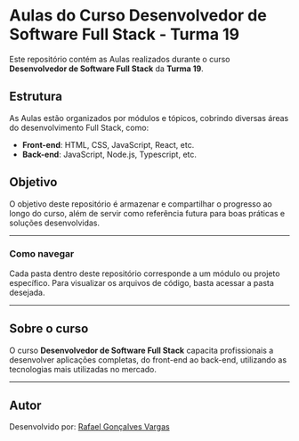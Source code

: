 # Aulas do Curso Desenvolvedor de Software Full Stack - Turma 19

Este repositório contém as Aulas realizados durante o curso **Desenvolvedor de Software Full Stack** da **Turma 19**.

## Estrutura

As Aulas estão organizados por módulos e tópicos, cobrindo diversas áreas do desenvolvimento Full Stack, como:

- **Front-end**: HTML, CSS, JavaScript, React, etc.
- **Back-end**: JavaScript, Node.js, Typescript, etc.

## Objetivo

O objetivo deste repositório é armazenar e compartilhar o progresso ao longo do curso, além de servir como referência futura para boas práticas e soluções desenvolvidas.

---

### Como navegar

Cada pasta dentro deste repositório corresponde a um módulo ou projeto específico. Para visualizar os arquivos de código, basta acessar a pasta desejada.

---

## Sobre o curso

O curso **Desenvolvedor de Software Full Stack** capacita profissionais a desenvolver aplicações completas, do front-end ao back-end, utilizando as tecnologias mais utilizadas no mercado.

---

## Autor

Desenvolvido por: [Rafael Gonçalves Vargas](https://github.com/rafaelgvargas)

